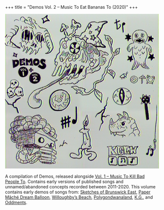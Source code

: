 +++
title = "Demos Vol. 2 – Music To Eat Bananas To (2020)"
+++

![album cover of Demos Volume 2](./cover.jpg)

A compilation of Demos, released alongside [Vol. 1 – Music To Kill Bad People To](../demos-vol-1-music-to-kill-bad-people-to). Contains early versions of published songs and unnamed/abandoned concepts recorded between 2011-2020. This volume contains early demos of songs from: [Sketches of Brunswick East](../sketches-of-brunswick-east), [Paper Mâché Dream Balloon](../paper-mache-dream-balloon), [Willoughby’s Beach](../willoughbys-beach), [Polygondwanaland](../polygondwanaland), [K.G.](../kg), and [Oddments](../oddments).
